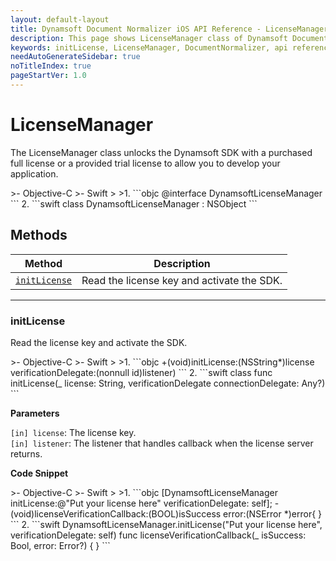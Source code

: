 ```yaml
---
layout: default-layout
title: Dynamsoft Document Normalizer iOS API Reference - LicenseManager class
description: This page shows LicenseManager class of Dynamsoft Document Normalizer for iOS SDK.
keywords: initLicense, LicenseManager, DocumentNormalizer, api reference, ios
needAutoGenerateSidebar: true
noTitleIndex: true
pageStartVer: 1.0
---
```


# LicenseManager

The LicenseManager class unlocks the Dynamsoft SDK with a purchased full license or a provided trial license to allow you to develop your application.

<div class="sample-code-prefix"></div>
>- Objective-C
>- Swift
>
>1. 
```objc
@interface DynamsoftLicenseManager
```
2. 
```swift
class DynamsoftLicenseManager : NSObject
```

## Methods

  | Method               | Description |
  |----------------------|-------------|
  | [`initLicense`](#initlicense) | Read the license key and activate the SDK. |

  ---

### initLicense

Read the license key and activate the SDK.

<div class="sample-code-prefix"></div>
>- Objective-C
>- Swift
>
>1. 
```objc
+(void)initLicense:(NSString*)license verificationDelegate:(nonnull id<LicenseVerificationListener>)listener)
```
2. 
```swift
class func initLicense(_ license: String, verificationDelegate connectionDelegate: Any?)
```

**Parameters**

`[in] license`: The license key.  
`[in] listener`: The listener that handles callback when the license server returns.

**Code Snippet**

<div class="sample-code-prefix"></div>
>- Objective-C
>- Swift
>
>1. 
```objc
[DynamsoftLicenseManager initLicense:@"Put your license here" verificationDelegate: self];
- (void)licenseVerificationCallback:(BOOL)isSuccess error:(NSError *)error{
}
```
2. 
```swift
DynamsoftLicenseManager.initLicense("Put your license here", verificationDelegate: self)
func licenseVerificationCallback(_ isSuccess: Bool, error: Error?) {
}
```
